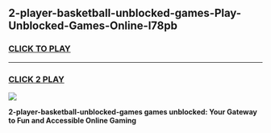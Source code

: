 
## 2-player-basketball-unblocked-games-Play-Unblocked-Games-Online-l78pb
<h3>
<a href="https://premium76.site?title=2-player-basketball-unblocked-games&ref=24A">CLICK TO PLAY</a></h3>
<hr>

<h3>
<a href="https://premium76.site?title=2-player-basketball-unblocked-games&ref=24A">CLICK 2 PLAY</a>
  
</h3>

<a href="https://premium76.site?title=2-player-basketball-unblocked-games&ref=24A"><img src="https://clearcache.store/games.png"></a>


**2-player-basketball-unblocked-games games unblocked: Your Gateway to Fun and Accessible Online Gaming**

